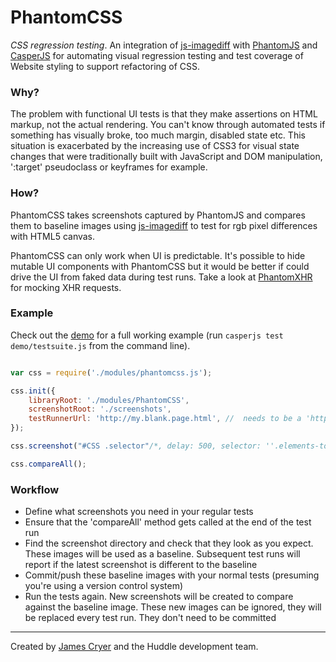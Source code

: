 PhantomCSS
==========

*CSS regression testing*. An integration of [js-imagediff](/HumbleSoftware/js-imagediff) with [PhantomJS](/ariya/phantomjs/) and [CasperJS](/n1k0/casperjs) for automating visual regression testing and test coverage of Website styling to support refactoring of CSS.

### Why?

The problem with functional UI tests is that they make assertions on HTML markup, not the actual rendering. You can't know through automated tests if something has visually broke, too much margin, disabled state etc.  This situation is exacerbated by the increasing use of CSS3 for visual state changes that were traditionally built with JavaScript and DOM manipulation, ':target' pseudoclass or keyframes for example.

### How?

PhantomCSS takes screenshots captured by PhantomJS and compares them to baseline images using [js-imagediff](/HumbleSoftware/js-imagediff) to test for rgb pixel differences with HTML5 canvas.

PhantomCSS can only work when UI is predictable. It's possible to hide mutable UI components with PhantomCSS but it would be better if could drive the UI from faked data during test runs.  Take a look at [PhantomXHR](/Huddle/PhantomXHR) for mocking XHR requests.

### Example

Check out the [demo](/Huddle/PhantomCSS/tree/master/demo) for a full working example (run `casperjs test demo/testsuite.js` from the command line).

```javascript

var css = require('./modules/phantomcss.js');

css.init({
	libraryRoot: './modules/PhantomCSS',
	screenshotRoot: './screenshots',
	testRunnerUrl: 'http://my.blank.page.html', //  needs to be a 'http' domain for the HTML5 magic to work
});

css.screenshot("#CSS .selector"/*, delay: 500, selector: ''.elements-to-be-hidden*/);

css.compareAll();
```

### Workflow

* Define what screenshots you need in your regular tests
* Ensure that the 'compareAll' method gets called at the end of the test run
* Find the screenshot directory and check that they look as you expect.  These images will be used as a baseline.  Subsequent test runs will report if the latest screenshot is different to the baseline
* Commit/push these baseline images with your normal tests (presuming you're using a version control system)
* Run the tests again.  New screenshots will be created to compare against the baseline image.  These new images can be ignored, they will be replaced every test run. They don't need to be committed


--------------------------------------

Created by [James Cryer](/jamescryer) and the Huddle development team.